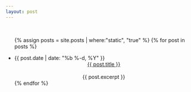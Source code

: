```yaml
---
layout: post
---
```


<br>  
<ul class="posts">

  {% assign posts = site.posts | where:"static", "true" %}
  {% for post in posts %}
  <br>
    <li><span class = "post-date">
      <time>{{ post.date | date: "%b %-d, %Y" }}</time></span>
      <center>
        <a class= "post-link" href="{{ post.url | prepend: site.baseurl }}">{{ post.title }}</a>
      </center>
      <br>
      <center>{{  post.excerpt  }}</center>
    </li>
  {% endfor %}
  </ul>
